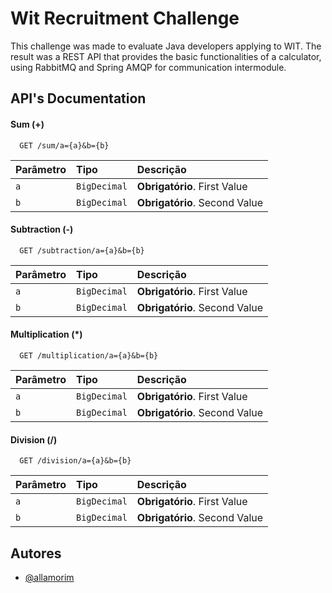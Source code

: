 
# Wit Recruitment Challenge

This challenge was made to evaluate Java developers applying to WIT. The result was a REST API that provides the basic functionalities of a calculator, using RabbitMQ and Spring AMQP for communication intermodule.

## API's Documentation


#### Sum (+)


```http
  GET /sum/a={a}&b={b}
```

| Parâmetro   | Tipo       | Descrição                                   |
| :---------- | :--------- | :------------------------------------------ |
| `a`         | `BigDecimal` | **Obrigatório**. First Value              |
| `b`         | `BigDecimal` | **Obrigatório**. Second Value              |



#### Subtraction (-)


```http
  GET /subtraction/a={a}&b={b}
```

| Parâmetro   | Tipo       | Descrição                                   |
| :---------- | :--------- | :------------------------------------------ |
| `a`         | `BigDecimal` | **Obrigatório**. First Value              |
| `b`         | `BigDecimal` | **Obrigatório**. Second Value              |


#### Multiplication (*)


```http
  GET /multiplication/a={a}&b={b}
```

| Parâmetro   | Tipo       | Descrição                                   |
| :---------- | :--------- | :------------------------------------------ |
| `a`         | `BigDecimal` | **Obrigatório**. First Value              |
| `b`         | `BigDecimal` | **Obrigatório**. Second Value              |


#### Division (/)


```http
  GET /division/a={a}&b={b}
```

| Parâmetro   | Tipo       | Descrição                                   |
| :---------- | :--------- | :------------------------------------------ |
| `a`         | `BigDecimal` | **Obrigatório**. First Value              |
| `b`         | `BigDecimal` | **Obrigatório**. Second Value              |


## Autores

- [@allamorim](https://github.com/allamorim/)

